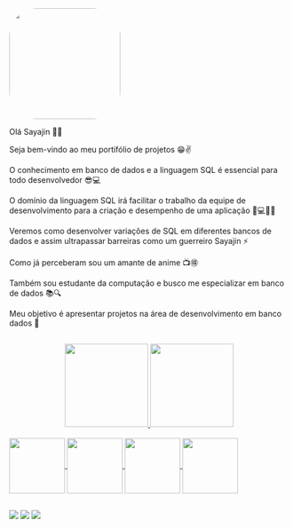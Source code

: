 
  <img width="200" height="200" align="center" style="border-radius:50px;" src="https://media1.tenor.com/images/da89ac962c46b17f191edaaa7d217e4a/tenor.gif?itemid=14803941" />

Olá Sayajin 👊💥

Seja bem-vindo ao meu portifólio de projetos 😁✌️

O conhecimento em banco de dados e a linguagem SQL é essencial para todo desenvolvedor  😎💻

O domínio da linguagem SQL irá facilitar o trabalho da equipe de desenvolvimento para a criação e desempenho de uma aplicação 📱💻💪🏻

Veremos como desenvolver variações de SQL em diferentes bancos de dados e assim ultrapassar barreiras como um guerreiro Sayajin ⚡️

Como já perceberam sou um amante de anime 📺🉐

Também sou estudante da computação e busco me especializar em banco de dados 📚🔍

Meu objetivo é apresentar projetos na área de desenvolvimento em banco dados 🔨

##

<div align="center">
  <a href="https://github.com/Sayajin-SQL">
 <img height="150em" src="https://github-readme-stats.vercel.app/api?username=Sayajin-SQL&show_icons=true&theme=dracula&include_all_commits=true&count_private=true"/>
 <img height="150em" src="https://github-readme-stats.vercel.app/api/top-langs/?username=Sayajin-SQL&layout=compact&langs_count=7&theme=dracula"/>
</div>

<div style="display: inline_block"><br>
  <img width="100" height="100" align="center" src="https://cdn.jsdelivr.net/gh/devicons/devicon/icons/oracle/oracle-original.svg" />  
  <img width="100" height="100" align="center" src="https://cdn.jsdelivr.net/gh/devicons/devicon/icons/mysql/mysql-original-wordmark.svg" />
  <img width="100" height="100" align="center" src="https://cdn.jsdelivr.net/gh/devicons/devicon/icons/postgresql/postgresql-original.svg" />
  <img width="100" height="100" align="center" src="https://cdn.jsdelivr.net/gh/devicons/devicon/icons/microsoftsqlserver/microsoftsqlserver-plain-wordmark.svg" />
</div>

  ##
 
<div> 
  <a href="https://www.youtube.com/channel/UC6aR2nPTkD6GECmEjQBEWtQ" target="_blank"><img src="https://img.shields.io/badge/YouTube-FF0000?style=for-the-badge&logo=youtube&logoColor=white" target="_blank"></a>
  <a href = "mailto:sayajinsql@outlook.com"><img src="https://img.shields.io/badge/Microsoft_Outlook-0078D4?style=for-the-badge&logo=microsoft-outlook&logoColor=white" target="_blank"></a>
  <a href="https://www.linkedin.com/in/jvnogueiraa" target="_blank"><img src="https://img.shields.io/badge/-LinkedIn-%230077B5?style=for-the-badge&logo=linkedin&logoColor=white" target="_blank"></a> 

 
</div>

  
